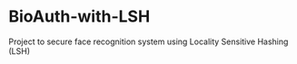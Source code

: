 # BioAuth-with-LSH
Project to secure face recognition system using Locality Sensitive Hashing (LSH)
